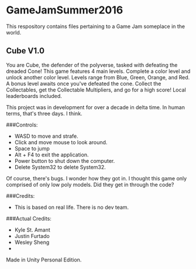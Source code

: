 # GameJamSummer2016

This respository contains files pertaining to a Game Jam someplace in the world.

## Cube V1.0

You are Cube, the defender of the polyverse, tasked with defeating the dreaded Cone! This game features 4 main levels. Complete a color level and unlock another color level. Levels range from Blue, Green, Orange, and Red. A bonus level awaits once you've defeated the cone. 
Collect the Collectables, get the Collectable Multipliers, and go for a high score! Local leaderboards included.

This project was in development for over a decade in delta time. In human terms, that's three days. I think.

###Controls:
  * WASD to move and strafe.
  * Click and move mouse to look around.
  * Space to jump
  * Alt + F4 to exit the application.
  * Power button to shut down the computer.
  * Delete System32 to delete System32.

Of course, there's bugs. I wonder how they got in. I thought this game only comprised of only low poly models. Did they get in through the code?

###Credits:
  * This is based on real life. There is no dev team.

###Actual Credits:
  * Kyle St. Amant
  * Justin Furtado
  * Wesley Sheng
  * 
  
Made in Unity Personal Edition.
